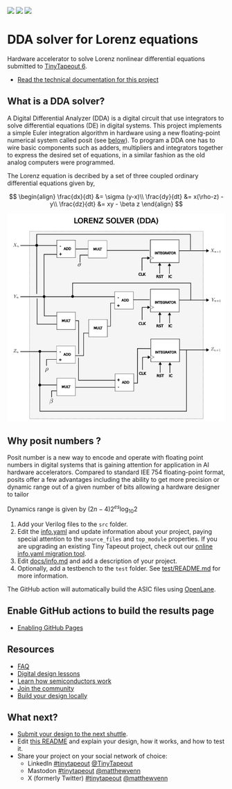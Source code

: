 ![](../../workflows/gds/badge.svg) ![](../../workflows/docs/badge.svg) ![](../../workflows/test/badge.svg)

# DDA solver for Lorenz equations

Hardware accelerator to solve Lorenz nonlinear differential equations submitted to [TinyTapeout 6](https://tinytapeout.com). 
- [Read the technical documentation for this project](docs/info.md)

## What is a DDA solver?

A Digital Differential Analyzer (DDA) is a digital circuit that use integrators to solve differential equations (DE) in digital systems. This project implements a simple Euler integration algorithm in hardware using a new floating-point numerical system called posit (see [below](#why-posit-numbers)). To program a DDA one has to wire basic components such as adders, multipliers and integrators together to express the desired set of equations, in a similar fashion as the old analog computers were programmed. 

The Lorenz equation is decribed by a set of three coupled ordinary differential equations given by,

$$
\begin{align}
\frac{dx}{dt} &= \sigma (y-x)\\
\frac{dy}{dt} &= x(\rho-z) - y\\
\frac{dz}{dt} &= xy - \beta z
\end{align}
$$



![image](lorenz_dda.png)

## Why posit numbers ?

Posit number is a new way to encode and operate with floating point numbers in digital systems that is gaining attention for application in AI hardware accelerators. Compared to standard IEE 754 floating-point format, posits offer a few advantages including the ability to get more precision or dynamic range out of a given number of bits allowing a hardware designer to tailor 


Dynamics range is given by $(2n-4)2^{es}\log_{10}2$

1. Add your Verilog files to the `src` folder.
2. Edit the [info.yaml](info.yaml) and update information about your project, paying special attention to the `source_files` and `top_module` properties. If you are upgrading an existing Tiny Tapeout project, check out our [online info.yaml migration tool](https://tinytapeout.github.io/tt-yaml-upgrade-tool/).
3. Edit [docs/info.md](docs/info.md) and add a description of your project.
4. Optionally, add a testbench to the `test` folder. See [test/README.md](test/README.md) for more information.

The GitHub action will automatically build the ASIC files using [OpenLane](https://www.zerotoasiccourse.com/terminology/openlane/).

## Enable GitHub actions to build the results page

- [Enabling GitHub Pages](https://tinytapeout.com/faq/#my-github-action-is-failing-on-the-pages-part)

## Resources

- [FAQ](https://tinytapeout.com/faq/)
- [Digital design lessons](https://tinytapeout.com/digital_design/)
- [Learn how semiconductors work](https://tinytapeout.com/siliwiz/)
- [Join the community](https://tinytapeout.com/discord)
- [Build your design locally](https://docs.google.com/document/d/1aUUZ1jthRpg4QURIIyzlOaPWlmQzr-jBn3wZipVUPt4)

## What next?

- [Submit your design to the next shuttle](https://app.tinytapeout.com/).
- Edit [this README](README.md) and explain your design, how it works, and how to test it.
- Share your project on your social network of choice:
  - LinkedIn [#tinytapeout](https://www.linkedin.com/search/results/content/?keywords=%23tinytapeout) [@TinyTapeout](https://www.linkedin.com/company/100708654/)
  - Mastodon [#tinytapeout](https://chaos.social/tags/tinytapeout) [@matthewvenn](https://chaos.social/@matthewvenn)
  - X (formerly Twitter) [#tinytapeout](https://twitter.com/hashtag/tinytapeout) [@matthewvenn](https://twitter.com/matthewvenn)
